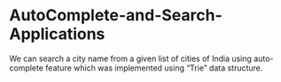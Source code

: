# AutoComplete-and-Search-Applications
 We can search a city name from a given list of cities of India using auto-complete feature which  was implemented using “Trie” data structure. 
